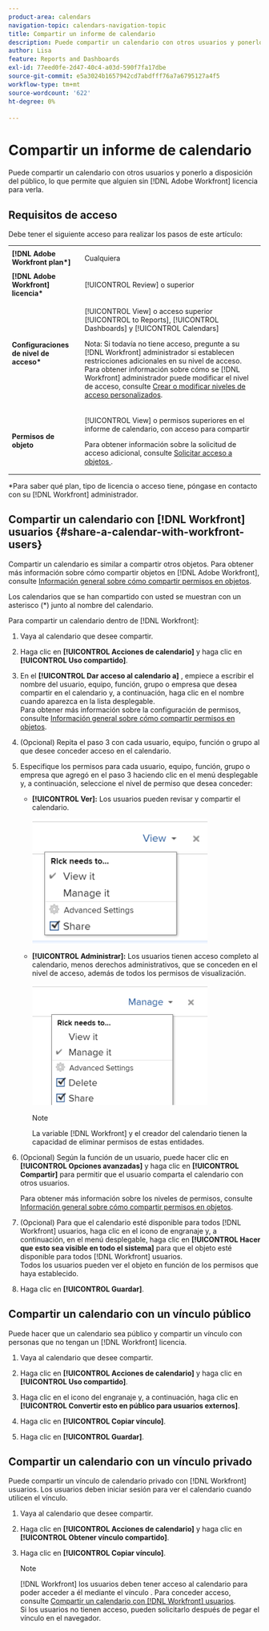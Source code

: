 ```yaml
---
product-area: calendars
navigation-topic: calendars-navigation-topic
title: Compartir un informe de calendario
description: Puede compartir un calendario con otros usuarios y ponerlo a disposición del público, lo que permite que alguien sin [!DNL Adobe Workfront] licencia para verla.
author: Lisa
feature: Reports and Dashboards
exl-id: 77eed0fe-2d47-40c4-a03d-590f7fa17dbe
source-git-commit: e5a3024b1657942cd7abdfff76a7a6795127a4f5
workflow-type: tm+mt
source-wordcount: '622'
ht-degree: 0%

---
```


# Compartir un informe de calendario

Puede compartir un calendario con otros usuarios y ponerlo a disposición del público, lo que permite que alguien sin [!DNL Adobe Workfront] licencia para verla.

## Requisitos de acceso

Debe tener el siguiente acceso para realizar los pasos de este artículo:

<table style="table-layout:auto"> 
 <col> 
 </col> 
 <col> 
 </col> 
 <tbody> 
  <tr> 
   <td role="rowheader"><strong>[!DNL Adobe Workfront plan*]</strong></td> 
   <td> <p>Cualquiera</p> </td> 
  </tr> 
  <tr> 
   <td role="rowheader"><strong>[!DNL Adobe Workfront] licencia*</strong></td> 
   <td> <p>[!UICONTROL Review] o superior</p> </td> 
  </tr> 
  <tr> 
   <td role="rowheader"><strong>Configuraciones de nivel de acceso*</strong></td> 
   <td> <p>[!UICONTROL View] o acceso superior [!UICONTROL to Reports], [!UICONTROL Dashboards] y [!UICONTROL Calendars]</p> <p>Nota: Si todavía no tiene acceso, pregunte a su [!DNL Workfront] administrador si establecen restricciones adicionales en su nivel de acceso. Para obtener información sobre cómo se [!DNL Workfront] administrador puede modificar el nivel de acceso, consulte <a href="../../../administration-and-setup/add-users/configure-and-grant-access/create-modify-access-levels.md" class="MCXref xref">Crear o modificar niveles de acceso personalizados</a>.</p> </td> 
  </tr> 
  <tr> 
   <td role="rowheader"><strong>Permisos de objeto</strong></td> 
   <td> <p>[!UICONTROL View] o permisos superiores en el informe de calendario, con acceso para compartir</p> <p>Para obtener información sobre la solicitud de acceso adicional, consulte <a href="../../../workfront-basics/grant-and-request-access-to-objects/request-access.md" class="MCXref xref">Solicitar acceso a objetos </a>.</p> </td> 
  </tr> 
 </tbody> 
</table>

&#42;Para saber qué plan, tipo de licencia o acceso tiene, póngase en contacto con su [!DNL Workfront] administrador.

## Compartir un calendario con [!DNL Workfront] usuarios {#share-a-calendar-with-workfront-users}

Compartir un calendario es similar a compartir otros objetos. Para obtener más información sobre cómo compartir objetos en [!DNL Adobe Workfront], consulte [Información general sobre cómo compartir permisos en objetos](../../../workfront-basics/grant-and-request-access-to-objects/sharing-permissions-on-objects-overview.md).

Los calendarios que se han compartido con usted se muestran con un asterisco (&#42;) junto al nombre del calendario.

Para compartir un calendario dentro de [!DNL Workfront]:

1. Vaya al calendario que desee compartir.
1. Haga clic en **[!UICONTROL Acciones de calendario]** y haga clic en **[!UICONTROL Uso compartido]**.

1. En el **[!UICONTROL Dar acceso al calendario a]** , empiece a escribir el nombre del usuario, equipo, función, grupo o empresa que desea compartir en el calendario y, a continuación, haga clic en el nombre cuando aparezca en la lista desplegable.\
   Para obtener más información sobre la configuración de permisos, consulte [Información general sobre cómo compartir permisos en objetos](../../../workfront-basics/grant-and-request-access-to-objects/sharing-permissions-on-objects-overview.md).

1. (Opcional) Repita el paso 3 con cada usuario, equipo, función o grupo al que desee conceder acceso en el calendario.
1. Especifique los permisos para cada usuario, equipo, función, grupo o empresa que agregó en el paso 3 haciendo clic en el menú desplegable y, a continuación, seleccione el nivel de permiso que desea conceder:

   * **[!UICONTROL Ver]:** Los usuarios pueden revisar y compartir el calendario.

      ![Compartir calendario con acceso de vista](assets/calendar-share-view-permissions-350x249.png)

   * **[!UICONTROL Administrar]:** Los usuarios tienen acceso completo al calendario, menos derechos administrativos, que se conceden en el nivel de acceso, además de todos los permisos de visualización.

      ![Compartir calendario con acceso de administración](assets/calendar-share-manage-permissions-350x241.png)

      >[!NOTE]
      >
      >La variable [!DNL Workfront] y el creador del calendario tienen la capacidad de eliminar permisos de estas entidades.

1. (Opcional) Según la función de un usuario, puede hacer clic en **[!UICONTROL Opciones avanzadas]** y haga clic en **[!UICONTROL Compartir]**&#x200B; para permitir que el usuario comparta el calendario con otros usuarios.

   Para obtener más información sobre los niveles de permisos, consulte [Información general sobre cómo compartir permisos en objetos](../../../workfront-basics/grant-and-request-access-to-objects/sharing-permissions-on-objects-overview.md).

1. (Opcional) Para que el calendario esté disponible para todos [!DNL Workfront] usuarios, haga clic en el icono de engranaje y, a continuación, en el menú desplegable, haga clic en **[!UICONTROL Hacer que esto sea visible en todo el sistema]** para que el objeto esté disponible para todos [!DNL Workfront] usuarios.\
   Todos los usuarios pueden ver el objeto en función de los permisos que haya establecido.

1. Haga clic en **[!UICONTROL Guardar]**.

## Compartir un calendario con un vínculo público

Puede hacer que un calendario sea público y compartir un vínculo con personas que no tengan un [!DNL Workfront] licencia.

1. Vaya al calendario que desee compartir.
1. Haga clic en **[!UICONTROL Acciones de calendario]** y haga clic en **[!UICONTROL Uso compartido]**.

1. Haga clic en el icono del engranaje y, a continuación, haga clic en **[!UICONTROL Convertir esto en público para usuarios externos]**.
1. Haga clic en **[!UICONTROL Copiar vínculo]**.
1. Haga clic en **[!UICONTROL Guardar]**.

## Compartir un calendario con un vínculo privado

Puede compartir un vínculo de calendario privado con [!DNL Workfront] usuarios. Los usuarios deben iniciar sesión para ver el calendario cuando utilicen el vínculo.

1. Vaya al calendario que desee compartir.
1. Haga clic en **[!UICONTROL Acciones de calendario]** y haga clic en **[!UICONTROL Obtener vínculo compartido]**.

1. Haga clic en **[!UICONTROL Copiar vínculo]**.

   >[!NOTE]
   >
   >[!DNL Workfront] los usuarios deben tener acceso al calendario para poder acceder a él mediante el vínculo . Para conceder acceso, consulte [Compartir un calendario con [!DNL Workfront] usuarios](#share-a-calendar-with-workfront-users).\
   >Si los usuarios no tienen acceso, pueden solicitarlo después de pegar el vínculo en el navegador.

